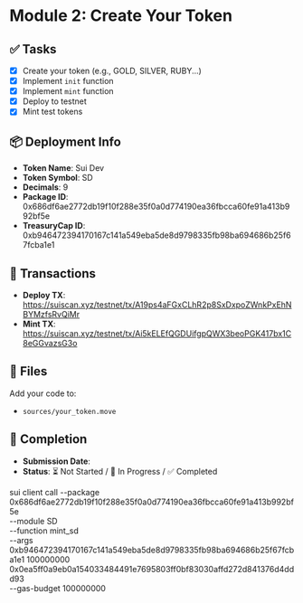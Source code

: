 # Module 2: Create Your Token

## ✅ Tasks

- [x] Create your token (e.g., GOLD, SILVER, RUBY...)
- [x] Implement `init` function
- [x] Implement `mint` function
- [x] Deploy to testnet
- [x] Mint test tokens

## 📦 Deployment Info

- **Token Name**: Sui Dev
- **Token Symbol**: SD
- **Decimals**: 9
- **Package ID**: 0x686df6ae2772db19f10f288e35f0a0d774190ea36fbcca60fe91a413b992bf5e
- **TreasuryCap ID**: 0xb946472394170167c141a549eba5de8d9798335fb98ba694686b25f67fcba1e1

## 🔗 Transactions

- **Deploy TX**: https://suiscan.xyz/testnet/tx/A19ps4aFGxCLhR2p8SxDxpoZWnkPxEhNBYMzfsRvQiMr
- **Mint TX**: https://suiscan.xyz/testnet/tx/Ai5kELEfQGDUifgpQWX3beoPGK417bx1C8eGGvazsG3o

## 📂 Files

Add your code to:
- `sources/your_token.move`

## 📅 Completion

- **Submission Date**: 
- **Status**: ⏳ Not Started / 🚧 In Progress / ✅ Completed

sui client call --package 0x686df6ae2772db19f10f288e35f0a0d774190ea36fbcca60fe91a413b992bf5e \
  --module SD \
  --function mint_sd \
  --args 0xb946472394170167c141a549eba5de8d9798335fb98ba694686b25f67fcba1e1 100000000 0x0ea5ff0a9eb0a154033484491e7695803ff0bf83030affd272d841376d4ddd93 \
  --gas-budget 100000000